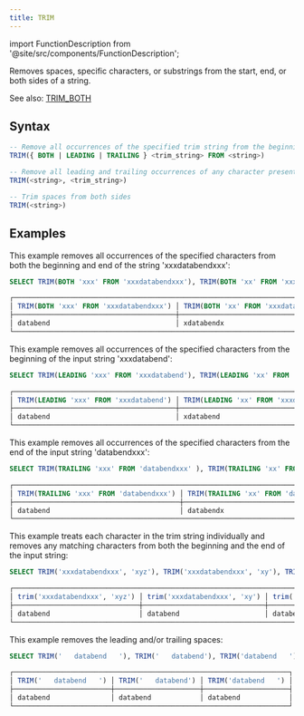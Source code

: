 ```yaml
---
title: TRIM
---
```

import FunctionDescription from '@site/src/components/FunctionDescription';

<FunctionDescription description="Introduced or updated: v1.2.694"/>

Removes spaces, specific characters, or substrings from the start, end, or both sides of a string.

See also: [TRIM_BOTH](trim-both.md)

## Syntax

```sql
-- Remove all occurrences of the specified trim string from the beginning, end, or both sides of the string
TRIM({ BOTH | LEADING | TRAILING } <trim_string> FROM <string>)

-- Remove all leading and trailing occurrences of any character present in the specified trim string
TRIM(<string>, <trim_string>)

-- Trim spaces from both sides
TRIM(<string>)
```

## Examples

This example removes all occurrences of the specified characters from both the beginning and end of the string 'xxxdatabendxxx':

```sql
SELECT TRIM(BOTH 'xxx' FROM 'xxxdatabendxxx'), TRIM(BOTH 'xx' FROM 'xxxdatabendxxx'), TRIM(BOTH 'x' FROM 'xxxdatabendxxx');

┌───────────────────────────────────────────────────────────────────────────────────────────────────────────────────────┐
│ TRIM(BOTH 'xxx' FROM 'xxxdatabendxxx') │ TRIM(BOTH 'xx' FROM 'xxxdatabendxxx') │ TRIM(BOTH 'x' FROM 'xxxdatabendxxx') │
├────────────────────────────────────────┼───────────────────────────────────────┼──────────────────────────────────────┤
│ databend                               │ xdatabendx                            │ databend                             │
└───────────────────────────────────────────────────────────────────────────────────────────────────────────────────────┘
```

This example removes all occurrences of the specified characters from the beginning of the input string 'xxxdatabend':

```sql
SELECT TRIM(LEADING 'xxx' FROM 'xxxdatabend'), TRIM(LEADING 'xx' FROM 'xxxdatabend'), TRIM(LEADING 'x' FROM 'xxxdatabend');

┌───────────────────────────────────────────────────────────────────────────────────────────────────────────────────────┐
│ TRIM(LEADING 'xxx' FROM 'xxxdatabend') │ TRIM(LEADING 'xx' FROM 'xxxdatabend') │ TRIM(LEADING 'x' FROM 'xxxdatabend') │
├────────────────────────────────────────┼───────────────────────────────────────┼──────────────────────────────────────┤
│ databend                               │ xdatabend                             │ databend                             │
└───────────────────────────────────────────────────────────────────────────────────────────────────────────────────────┘
```

This example removes all occurrences of the specified characters from the end of the input string 'databendxxx':

```sql
SELECT TRIM(TRAILING 'xxx' FROM 'databendxxx' ), TRIM(TRAILING 'xx' FROM 'databendxxx' ), TRIM(TRAILING 'x' FROM 'databendxxx' );

┌──────────────────────────────────────────────────────────────────────────────────────────────────────────────────────────┐
│ TRIM(TRAILING 'xxx' FROM 'databendxxx') │ TRIM(TRAILING 'xx' FROM 'databendxxx') │ TRIM(TRAILING 'x' FROM 'databendxxx') │
├─────────────────────────────────────────┼────────────────────────────────────────┼───────────────────────────────────────┤
│ databend                                │ databendx                              │ databend                              │
└──────────────────────────────────────────────────────────────────────────────────────────────────────────────────────────┘
```

This example treats each character in the trim string individually and removes any matching characters from both the beginning and the end of the input string:

```sql
SELECT TRIM('xxxdatabendxxx', 'xyz'), TRIM('xxxdatabendxxx', 'xy'), TRIM('xxxdatabendxxx', 'x');

┌────────────────────────────────────────────────────────────────────────────────────────────┐
│ trim('xxxdatabendxxx', 'xyz') │ trim('xxxdatabendxxx', 'xy') │ trim('xxxdatabendxxx', 'x') │
├───────────────────────────────┼──────────────────────────────┼─────────────────────────────┤
│ databend                      │ databend                     │ databend                    │
└────────────────────────────────────────────────────────────────────────────────────────────┘
```

This example removes the leading and/or trailing spaces:

```sql
SELECT TRIM('   databend   '), TRIM('   databend'), TRIM('databend   ');

┌────────────────────────────────────────────────────────────────────┐
│ TRIM('   databend   ') │ TRIM('   databend') │ TRIM('databend   ') │
├────────────────────────┼─────────────────────┼─────────────────────┤
│ databend               │ databend            │ databend            │
└────────────────────────────────────────────────────────────────────┘
```